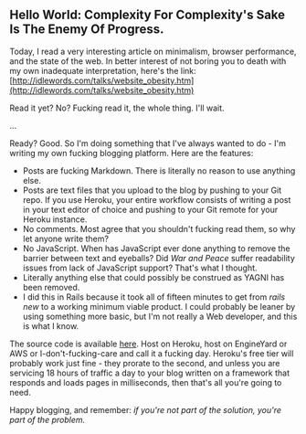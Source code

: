 ## Hello World: Complexity For Complexity's Sake Is The Enemy Of Progress.
Today, I read a very interesting article on minimalism, browser performance, and the state of the web. In better interest of not boring you to death with my own inadequate interpretation, here's the link: [http://idlewords.com/talks/website_obesity.htm](http://idlewords.com/talks/website_obesity.htm)

Read it yet? No? Fucking read it, the whole thing. I'll wait.

...

Ready? Good. So I'm doing something that I've always wanted to do - I'm writing my own fucking blogging platform. Here are the features:

* Posts are fucking Markdown. There is literally no reason to use anything else.
* Posts are text files that you upload to the blog by pushing to your Git repo. If you use Heroku, your entire workflow consists of writing a post in your text editor of choice and pushing to your Git remote for your Heroku instance.
* No comments. Most agree that you shouldn't fucking read them, so why let anyone write them?
* No JavaScript. When has JavaScript ever done anything to remove the barrier between text and eyeballs? Did _War and Peace_ suffer readability issues from lack of JavaScript support? That's what I thought.
* Literally anything else that could possibly be construed as YAGNI has been removed.
* I did this in Rails because it took all of fifteen minutes to get from _rails new_ to a working minimum viable product. I could probably be leaner by using something more basic, but I'm not really a Web developer, and this is what I know.

The source code is available [here](http://github.com/angrysql/hypertextual). Host on Heroku, host on EngineYard or AWS or I-don't-fucking-care and call it a fucking day. Heroku's free tier will probably work just fine - they prorate to the second, and unless you are servicing 18 hours of traffic a day to your blog written on a framework that responds and loads pages in milliseconds, then that's all you're going to need.

Happy blogging, and remember: _if you're not part of the solution, you're part of the problem._
